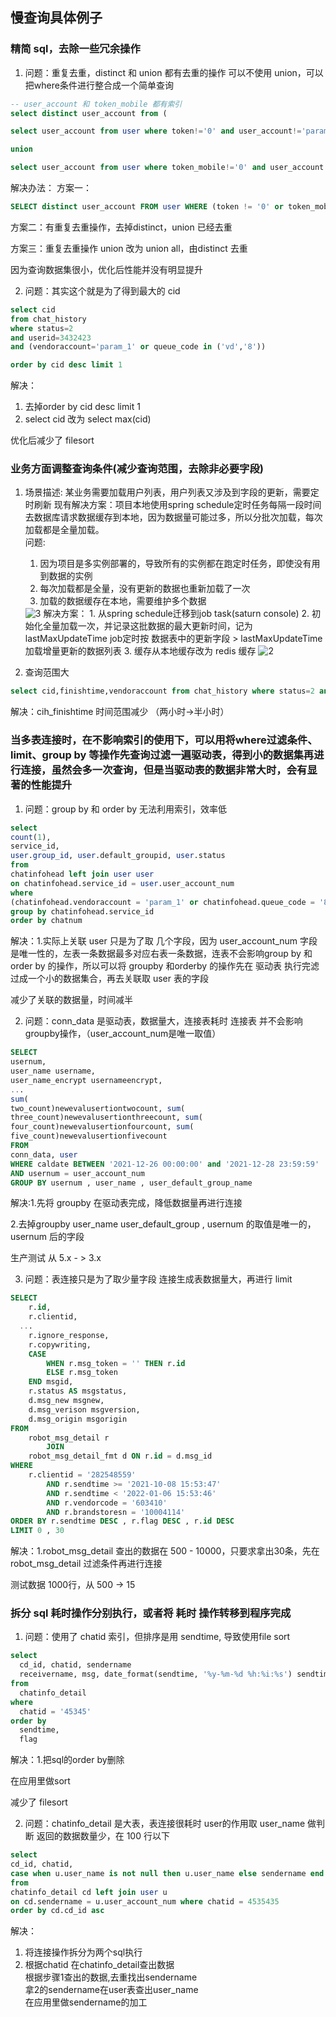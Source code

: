 ## 慢查询具体例子


### 精简 sql，去除一些冗余操作
1. 问题：重复去重，distinct 和 union 都有去重的操作
   可以不使用 union，可以把where条件进行整合成一个简单查询
```sql
-- user_account 和 token_mobile 都有索引
select distinct user_account from (

select user_account from user where token!='0' and user_account!='param_1' and able_flag=1

union

select user_account from user where token_mobile!='0' and user_account!='param_1' and able_flag=1 )  t
```
解决办法：
方案一：

```sql
SELECT distinct user_account FROM user WHERE (token != '0' or token_mobile != '0') AND user_account != 'param_1' AND able_flag = 1

```
方案二：有重复去重操作，去掉distinct，union 已经去重

方案三：重复去重操作 union 改为 union all，由distinct 去重

因为查询数据集很小，优化后性能并没有明显提升

2. 问题：其实这个就是为了得到最大的 cid 
```sql
select cid
from chat_history
where status=2
and userid=3432423
and (vendoraccount='param_1' or queue_code in ('vd','8'))

order by cid desc limit 1
```
解决：
1. 去掉order by cid desc limit 1
2. select cid 改为
   select max(cid)

优化后减少了 filesort


### 业务方面调整查询条件(减少查询范围，去除非必要字段)
1. 场景描述: 某业务需要加载用户列表，用户列表又涉及到字段的更新，需要定时刷新
   现有解决方案：项目本地使用spring schedule定时任务每隔一段时间去数据库请求数据缓存到本地，因为数据量可能过多，所以分批次加载，每次加载都是全量加载。   
   问题:
   1. 因为项目是多实例部署的，导致所有的实例都在跑定时任务，即使没有用到数据的实例
   2. 每次加载都是全量，没有更新的数据也重新加载了一次
   3. 加载的数据缓存在本地，需要维护多个数据

    <img src="./image/3.jpg" alt="3" />    
    解决方案：   
    1. 从spring schedule迁移到job task(saturn console)
    2. 初始化全量加载一次，并记录这批数据的最大更新时间，记为lastMaxUpdateTime job定时按 数据表中的更新字段 > lastMaxUpdateTime加载增量更新的数据列表
    3. 缓存从本地缓存改为 redis 缓存
    <img src="./image/2.jpg" alt="2" />    

2. 查询范围大
```sql
select cid,finishtime,vendoraccount from chat_history where status=2 and cih_finishtime>date_sub(current_timestamp(),interval 7200 second)  and cih_finishtime < date_sub(current_timestamp(),interval 600 second) limit 0,1000
```
解决：cih_finishtime 时间范围减少 （两小时->半小时）


### 当多表连接时，在不影响索引的使用下，可以用将where过滤条件、limit、group by 等操作先查询过滤一遍驱动表，得到小的数据集再进行连接，虽然会多一次查询，但是当驱动表的数据非常大时，会有显著的性能提升
1. 问题：group by 和 order by 无法利用索引，效率低
```sql
select
count(1),
service_id,
user.group_id, user.default_groupid, user.status
from
chatinfohead left join user user
on chatinfohead.service_id = user.user_account_num
where
(chatinfohead.vendoraccount = 'param_1' or chatinfohead.queue_code = '8') and chatinfohead.service_id != '' and chatinfohead.status = '1' and chatinfohead.queue_code != '5'
group by chatinfohead.service_id
order by chatnum
```
解决：1.实际上关联 user 只是为了取 几个字段，因为 user_account_num 字段是唯一性的，左表一条数据最多对应右表一条数据，连表不会影响group by 和 order by 的操作，所以可以将 groupby 和orderby 的操作先在 驱动表 执行完滤过成一个小的数据集合，再去关联取 user 表的字段

减少了关联的数据量，时间减半

2. 问题：conn_data 是驱动表，数据量大，连接表耗时
   连接表 并不会影响 groupby操作，（user_account_num是唯一取值）
```sql
SELECT
usernum,
user_name username,
user_name_encrypt usernameencrypt,
...
sum(
two_count)newevalusertiontwocount, sum(
three_count)newevalusertionthreecount, sum(
four_count)newevalusertionfourcount, sum(
five_count)newevalusertionfivecount
FROM
conn_data, user
WHERE caldate BETWEEN '2021-12-26 00:00:00' and '2021-12-28 23:59:59' 
AND usernum = user_account_num
GROUP BY usernum , user_name , user_default_group_name
```
解决:1.先将 groupby 在驱动表完成，降低数据量再进行连接

2.去掉groupby user_name user_default_group , usernum 的取值是唯一的，usernum 后的字段

生产测试 从 5.x - > 3.x

3. 问题：表连接只是为了取少量字段
   连接生成表数据量大，再进行 limit
```sql
SELECT 
    r.id,
    r.clientid,
  ...
    r.ignore_response,
    r.copywriting,
    CASE
        WHEN r.msg_token = '' THEN r.id
        ELSE r.msg_token
    END msgid,
    r.status AS msgstatus,
    d.msg_new msgnew,
    d.msg_verison msgversion,
    d.msg_origin msgorigin
FROM
    robot_msg_detail r
        JOIN
    robot_msg_detail_fmt d ON r.id = d.msg_id
WHERE
    r.clientid = '282548559'
        AND r.sendtime >= '2021-10-08 15:53:47'
        AND r.sendtime < '2022-01-06 15:53:46'
        AND r.vendorcode = '603410'
        AND r.brandstoresn = '10004114'
ORDER BY r.sendtime DESC , r.flag DESC , r.id DESC
LIMIT 0 , 30
```
解决：1.robot_msg_detail 查出的数据在 500 - 10000，只要求拿出30条，先在 robot_msg_detail 过滤条件再进行连接

测试数据 1000行，从 500 → 15

### 拆分 sql 耗时操作分别执行，或者将 耗时 操作转移到程序完成
1. 问题：使用了 chatid 索引，但排序是用 sendtime, 导致使用file sort
```sql
select
  cd_id, chatid, sendername
  receivername, msg, date_format(sendtime, '%y-%m-%d %h:%i:%s') sendtime
from
  chatinfo_detail
where
  chatid = '45345'
order by
  sendtime,
  flag
```
解决：1.把sql的order by删除

在应用里做sort

减少了 filesort

2. 问题：chatinfo_detail 是大表，表连接很耗时
   user的作用取 user_name 做判断
   返回的数据数量少，在 100 行以下
```sql
select
cd_id, chatid,
case when u.user_name is not null then u.user_name else sendername end as sendername,flag,type,status
from
chatinfo_detail cd left join user u
on cd.sendername = u.user_account_num where chatid = 4535435
order by cd.cd_id asc
```

解决：
1. 将连接操作拆分为两个sql执行   
2. 根据chatid 在chatinfo_detail查出数据   
根据步骤1查出的数据,去重找出sendername   
拿2的sendername在user表查出user_name   
在应用里做sendername的加工  